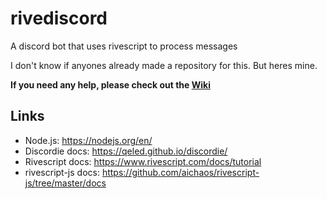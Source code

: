 # rivediscord

A discord bot that uses rivescript to process messages

I don't know if anyones already made a repository for this. But heres mine.

**If you need any help, please check out the [Wiki](https://github.com/freakmoch/rivediscord/wiki)**

## Links

- Node.js: https://nodejs.org/en/
- Discordie docs: https://qeled.github.io/discordie/
- Rivescript docs: https://www.rivescript.com/docs/tutorial
- rivescript-js docs: https://github.com/aichaos/rivescript-js/tree/master/docs
